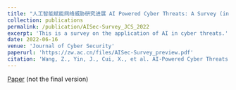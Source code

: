 ```yaml
---
title: "人工智能赋能网络威胁研究进展 AI Powered Cyber Threats: A Survey (in Chinese)"
collection: publications
permalink: /publication/AISec-Survey_JCS_2022
excerpt: 'This is a survey on the application of AI in cyber threats.'
date: 2022-06-16
venue: 'Journal of Cyber Security'
paperurl: 'https://zw.ac.cn/files/AISec-Survey_preview.pdf'
citation: 'Wang, Z., Yin, J., Cui, X., et al. AI-Powered Cyber Threats: A Survey (in Chinese). Journal of Cyber Security, Accept'
---
```


[Paper](/files/AISec-Survey_preview.pdf) (not the final version)
